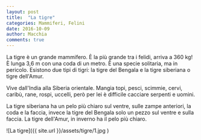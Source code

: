 ```yaml
---
layout: post
title:  "La tigre"
categories: Mammiferi, Felini
date: 2016-10-09
author: Macchia
comments: true
---
```


La tigre è un grande mammifero. &Egrave; la più grande tra i felidi, arriva a 360 kg!
&Egrave; lunga 3,6 m con una coda di un metro. &Egrave; una specie solitaria, ma in pericolo.
Esistono due tipi di tigri: la tigre del Bengala e la tigre siberiana o tigre dell'Amur.

Vive dall'India alla Siberia orientale. Mangia topi, pesci, scimmie, cervi, caribù, rane, rospi,
uccelli, però per lei è difficile cacciare serpenti e uomini.

La tigre siberiana ha un pelo più chiaro sul ventre, sulle zampe anteriori, la coda e la faccia,
invece la tigre del Bengala solo un pezzo sul ventre e sulla faccia.
La tigre dell'Amur, in inverno ha il pelo più chiaro.

![La tigre]({{ site.url }}/assets/tigre/1.jpg )
